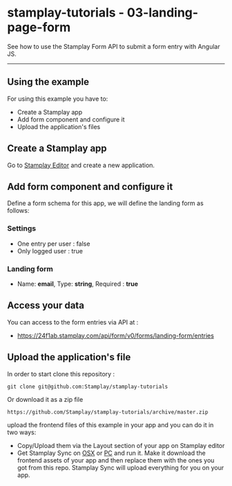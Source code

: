 stamplay-tutorials - 03-landing-page-form
========================================

See how to use the Stamplay Form API to submit a form entry with Angular JS.




-----------------------

## Using the example

For using this example you have to:

* Create a Stamplay app
* Add form component and configure it
* Upload the application's files

## Create a Stamplay app

Go to [Stamplay Editor](https://editor.stamplay.com/) and create a new application.

## Add form component and configure it

Define a form schema for this app, we will define the landing form as follows:
### Settings 
* One entry per user : false
* Only logged user : true

### Landing form
* Name: **email**, Type: **string**, Required : **true**

## Access your data
You can access to the form entries via API at :

* https://24f1ab.stamplay.com/api/form/v0/forms/landing-form/entries

## Upload the application's file

In order to start clone this repository :

    git clone git@github.com:Stamplay/stamplay-tutorials

Or download it as a zip file
	
	https://github.com/Stamplay/stamplay-tutorials/archive/master.zip 

 upload the frontend files of this example in your app and you can do it in two ways:

* Copy/Upload them via the Layout section of your app on Stamplay editor
* Get Stamplay Sync on [OSX](http://cdn.stamplay.com/stamplay-sync/mac/stamplay-sync.zip) or [PC](http://cdn.stamplay.com/stamplay-sync/win/stamplay-sync.zip) and run it. Make it download the frontend assets of your app and then replace them with the ones you got from this repo. Stamplay Sync will upload everything for you on your app.

